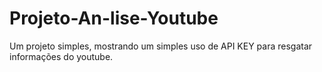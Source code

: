# Projeto-An-lise-Youtube
Um projeto simples, mostrando um simples uso de API KEY para resgatar informações do youtube.
